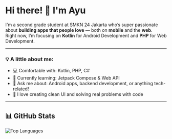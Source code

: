 # Hi there! 👋 I'm Ayu

I'm a second grade student at SMKN 24 Jakarta who’s super passionate about **building apps that people love** — both on **mobile** and the **web**.  
Right now, I’m focusing on **Kotlin** for Android Development and **PHP** for Web Development.

---

### 💡 A little about me:
- 💻 Comfortable with: Kotlin, PHP, C#
- 🌱 Currently learning: Jetpack Compose & Web API
- 💬 Ask me about: Android apps, backend development, or anything tech-related!
- 🌸 I love creating clean UI and solving real problems with code

---

## 📊 GitHub Stats
![Top Languages](https://github-readme-stats.vercel.app/api/top-langs/?username=ayusafitri721&layout=compact&theme=rose_pine)

